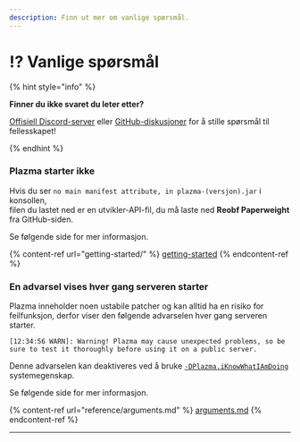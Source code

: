 ```yaml
---
description: Finn ut mer om vanlige spørsmål.
---
```


# ⁉️ Vanlige spørsmål

{% hint style="info" %}

**Finner du ikke svaret du leter etter?**

[Offisiell Discord-server](https://discord.gg/MmfC52K8A8) eller [GitHub-diskusjoner](https://github.com/PlazmaMC/PlazmaBukkit/discussions) for å stille spørsmål til fellesskapet!

{% endhint %}

### Plazma starter ikke

Hvis du ser `no main manifest attribute, in plazma-(versjon).jar` i konsollen,\
filen du lastet ned er en utvikler-API-fil, du må laste ned **Reobf Paperweight** fra GitHub-siden.

Se følgende side for mer informasjon.

{% content-ref url="getting-started/" %}
[getting-started](getting-started#id-2)
{% endcontent-ref %}

### En advarsel vises hver gang serveren starter

Plazma inneholder noen ustabile patcher og kan alltid ha en risiko for feilfunksjon, derfor viser den følgende advarselen hver gang serveren starter.

```log
[12:34:56 WARN]: Warning! Plazma may cause unexpected problems, so be sure to test it thoroughly before using it on a public server.
```

Denne advarselen kan deaktiveres ved å bruke [`-DPlazma.iKnowWhatIAmDoing`](#user-content-fn-1) systemegenskap.

Se følgende side for mer informasjon.

{% content-ref url="reference/arguments.md" %}
[arguments.md](reference/arguments.md#plazma.iknowwhatiamdoing)
{% endcontent-ref %}

***

[^1]: Tilgjengelig fra 1.20.1
